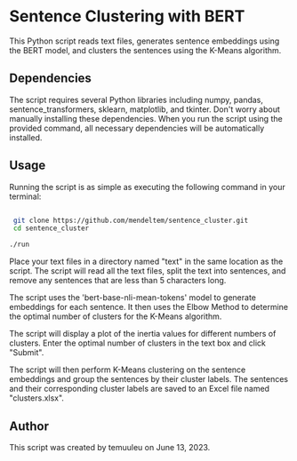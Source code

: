 # Sentence Clustering with BERT

This Python script reads text files, generates sentence embeddings using the BERT model, and clusters the sentences using the K-Means algorithm.

## Dependencies

The script requires several Python libraries including numpy, pandas, sentence_transformers, sklearn, matplotlib, and tkinter. Don't worry about manually installing these dependencies. When you run the script using the provided command, all necessary dependencies will be automatically installed.


## Usage

Running the script is as simple as executing the following command in your terminal:

```bash

 git clone https://github.com/mendeltem/sentence_cluster.git
 cd sentence_cluster

./run
```

Place your text files in a directory named "text" in the same location as the script. The script will read all the text files, split the text into sentences, and remove any sentences that are less than 5 characters long.

The script uses the 'bert-base-nli-mean-tokens' model to generate embeddings for each sentence. It then uses the Elbow Method to determine the optimal number of clusters for the K-Means algorithm.

The script will display a plot of the inertia values for different numbers of clusters. Enter the optimal number of clusters in the text box and click "Submit".

The script will then perform K-Means clustering on the sentence embeddings and group the sentences by their cluster labels. The sentences and their corresponding cluster labels are saved to an Excel file named "clusters.xlsx".

## Author

This script was created by temuuleu on June 13, 2023.

